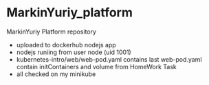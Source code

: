 # MarkinYuriy_platform
MarkinYuriy Platform repository
    
 - uploaded to dockerhub nodejs app 
 - nodejs runiing from user node (uid 1001)
 - kubernetes-intro/web/web-pod.yaml contains last web-pod.yaml contain initContainers and volume from HomeWork Task
 - all checked on my minikube
